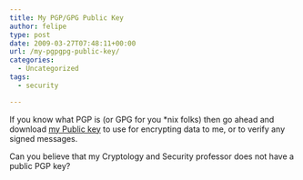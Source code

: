 ```yaml
---
title: My PGP/GPG Public Key
author: felipe
type: post
date: 2009-03-27T07:48:11+00:00
url: /my-pgpgpg-public-key/
categories:
  - Uncategorized
tags:
  - security

---
```

If you know what PGP is (or GPG for you *nix folks) then go ahead and download [my Public key][1] to use for encrypting data to me, or to verify any signed messages.

Can you believe that my Cryptology and Security professor does not have a public PGP key?

 [1]: /gpg/felipe_alvarez_public_key